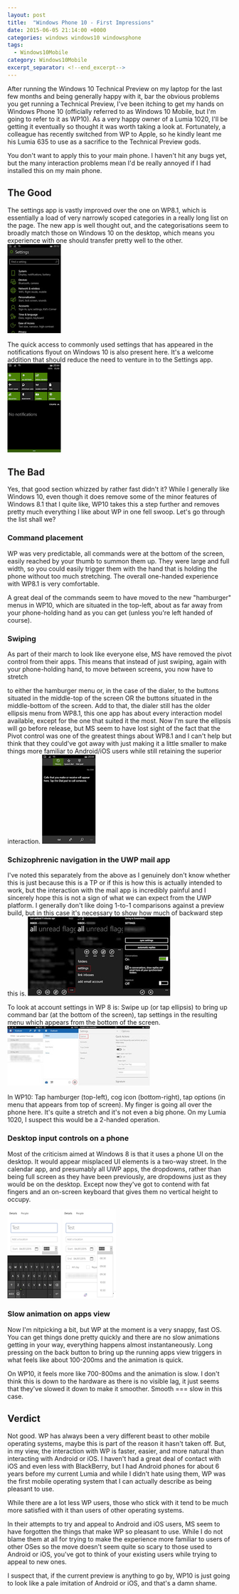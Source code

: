 ```yaml
---
layout: post
title:  "Windows Phone 10 - First Impressions"
date: 2015-06-05 21:14:00 +0000
categories: windows windows10 windowsphone
tags:
  - Windows10Mobile
category: Windows10Mobile
excerpt_separator: <!--end_excerpt-->
---
```


After running the Windows 10 Technical Preview on my laptop for the last few months and being generally happy with it, bar the obvious problems you get running a Technical Preview, I've been itching to get my hands on Windows Phone 10 (officially referred to as Windows 10 Mobile, but I'm going to refer to it as WP10). As a very happy owner of a Lumia 1020, I'll be getting it eventually so thought it was worth taking a look at. Fortunately, a colleague has recently switched from WP to Apple, so he kindly leant me his Lumia 635 to use as a sacrifice to the Technical Preview gods.
<!--end_excerpt-->
You don't want to apply this to your main phone. I haven't hit any bugs yet, but the many interaction problems mean I'd be really annoyed if I had installed this on my main phone.

## The Good
The settings app is vastly improved over the one on WP8.1, which is essentially a load of very narrowly scoped categories in a really long list on the page. The new app is well thought out, and the categorisations seem to broadly match those on Windows 10 on the desktop, which means you experience with one should transfer pretty well to the other.
![Windows Phone 10 Settings](\assets\img\wp10-settings.jpg)

The quick access to commonly used settings that has appeared in the notifications flyout on Windows 10 is also present here. It's a welcome addition that should reduce the need to venture in to the Settings app.
![Windows Phone 10 Notifications](\assets\img\wp10-notifications.png)

## The Bad
Yes, that good section whizzed by rather fast didn't it? While I generally like Windows 10, even though it does remove some of the minor features of Windows 8.1 that I quite like, WP10 takes this a step further and removes pretty much everything I like about WP in one fell swoop. Let's go through the list shall we?

### Command placement
WP was very predictable, all commands were at the bottom of the screen, easily reached by your thumb to summon them up. They were large and full width, so you could easily trigger them with the hand that is holding the phone without too much stretching. The overall one-handed experience with WP8.1 is very comfortable.

A great deal of the commands seem to have moved to the new "hamburger" menus in WP10, which are situated in the top-left, about as far away from your phone-holding hand as you can get (unless you're left handed of course).

### Swiping
As part of their march to look like everyone else, MS have removed the pivot control from their apps. This means that instead of just swiping, again with your phone-holding hand, to move between screens, you now have to stretch

to either the hamburger menu or, in the case of the dialer, to the buttons situated in the middle-top of the screen OR the buttons situated in the middle-bottom of the screen. Add to that, the dialer still has the older ellipsis menu from WP8.1, this one app has about every interaction model available, except for the one that suited it the most. Now I'm sure the ellipsis will go before release, but MS seem to have lost sight of the fact that the Pivot control was one of the greatest things about WP8.1 and I can't help but think that they could've got away with just making it a little smaller to make things more familiar to Android/iOS users while still retaining the superior interaction.
![Windows Phone 10 Navigation](\assets\img\wp10-navigation.png)

### Schizophrenic navigation in the UWP mail app
I've noted this separately from the above as I genuinely don't know whether this is just because this is a TP or if this is how this is actually intended to work, but the interaction with the mail app is incredibly painful and I sincerely hope this is not a sign of what we can expect from the UWP platform. I generally don't like doing 1-to-1 comparisons against a preview build, but in this case it's necessary to show how much of backward step this is.
![WP8 Outlook Options](\assets\img\wp8-outlook-show-options.jpg)

To look at account settings in WP 8 is: Swipe up (or tap ellipsis) to bring up command bar (at the bottom of the screen), tap settings in the resulting menu which appears from the bottom of the screen.
![WP10 Outlook Options](\assets\img\wp10-outlook-show-options.jpg)

In WP10: Tap hamburger (top-left), cog icon (bottom-right), tap options (in menu that appears from top of screen). My finger is going all over the phone here. It's quite a stretch and it's not even a big phone. On my Lumia 1020, I suspect this would be a 2-handed operation.

### Desktop input controls on a phone
Most of the criticism aimed at Windows 8 is that it uses a phone UI on the desktop. It would appear misplaced UI elements is a two-way street. In the calendar app, and presumably all UWP apps, the dropdowns, rather than being full screen as they have been previously, are dropdowns just as they would be on the desktop. Except now they've got to contend with fat fingers and an on-screen keyboard that gives them no vertical height to occupy.

![WP10 Calendar 1](\assets\img\wp10-calendar-dropdown1.png)
![WP10 Calendar 2](\assets\img\wp10-calendar-dropdown2.png)

### Slow animation on apps view
Now I'm nitpicking a bit, but WP at the moment is a very snappy, fast OS. You can get things done pretty quickly and there are no slow animations getting in your way, everything happens almost instantaneously. Long pressing on the back button to bring up the running apps view triggers in what feels like about 100-200ms and the animation is quick.

On WP10, it feels more like 700-800ms and the animation is slow. I don't think this is down to the hardware as there is no visible lag, it just seems that they've slowed it down to make it smoother. Smooth === slow in this case.

## Verdict
Not good. WP has always been a very different beast to other mobile operating systems, maybe this is part of the reason it hasn't taken off. But, in my view, the interaction with WP is faster, easier, and more natural than interacting with Android or iOS. I haven't had a great deal of contact with iOS and even less with BlackBerry, but I had Android phones for about 6 years before my current Lumia and while I didn't hate using them, WP was the first mobile operating system that I can actually describe as being pleasant to use.

While there are a lot less WP users, those who stick with it tend to be much more satisfied with it than users of other operating systems.

In their attempts to try and appeal to Android and iOS users, MS seem to have forgotten the things that make WP so pleasant to use. While I do not blame them at all for trying to make the experience more familiar to users of other OSes so the move doesn't seem quite so scary to those used to Android or iOS, you've got to think of your existing users while trying to appeal to new ones.

I suspect that, if the current preview is anything to go by, WP10 is just going to look like a pale imitation of Android or iOS, and that's a damn shame.
